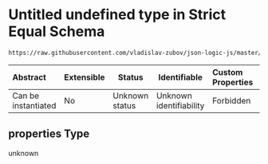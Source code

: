 # Untitled undefined type in Strict Equal Schema

```txt
https://raw.githubusercontent.com/vladislav-zubov/json-logic-js/master/schemas/operators/logic/strictEqual.json#/properties
```




| Abstract            | Extensible | Status         | Identifiable            | Custom Properties | Additional Properties | Access Restrictions | Defined In                                                                    |
| :------------------ | ---------- | -------------- | ----------------------- | :---------------- | --------------------- | ------------------- | ----------------------------------------------------------------------------- |
| Can be instantiated | No         | Unknown status | Unknown identifiability | Forbidden         | Allowed               | none                | [strictEqual.json\*](operators/logic/strictEqual.json "open original schema") |

## properties Type

unknown
